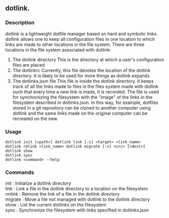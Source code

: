 ## dotlink.

### Description 
  dotlink is a lightweight dotfile manager based on hard and symbolic
  links. dotlink allows one to keep all configuration files in one location to
  which links are made to other locations in the file system. There are three
  locations in the file system associated with dotlink:

  1. The dotlink directory
    This is the directory at which a user's configuration files are placed
  2. The dotlinkrc
    Currently, this file denotes the location of the dotlink directory. It is
    likely to be used for more things as dotlink expands
  3. The dotlinks.json file
    This file is inside the dotlink directory. It keeps track of all the links
    made to files in the files system made with dotlink such that every time a
    new link is made, it is recorded. The file is used for synchronizing the
    filesystem with the "image" of the links in the filesystem described in
    dotlinks.json. In this way, for example, dotfiles stored in a git repository
    can be cloned to another computer using dotlink and the same links made on
    the original computer can be recreated on the new.

### Usage 
    dotlink init [<path>] dotlink link [-s] <target> <link_name>   
    dotlink rmlink <link_name> dotlink migrate [-s] <src> [<dest>]   
    dotlink show   
    dotlink sync  
    dotlink <command> --help  

### Commands 
  init : Initialize a dotlink directory   
  link : Link a file in the dotlink directory to a location on the filesystem   
  rmlink : Remove the link of a file in the dotlink directory   
  migrate : Move a file not managed with dotlink to the dotlink directory  
  show : List the current dotlinks on the filesystem   
  sync : Synchronize the filesystem with links specified in dotlinks.json   

 
